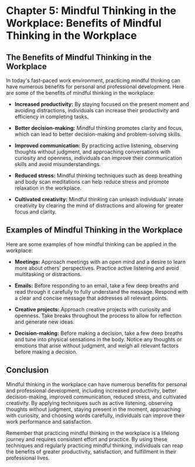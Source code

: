Chapter 5: Mindful Thinking in the Workplace: Benefits of Mindful Thinking in the Workplace
===========================================================================================

The Benefits of Mindful Thinking in the Workplace
-------------------------------------------------

In today's fast-paced work environment, practicing mindful thinking can have numerous benefits for personal and professional development. Here are some of the benefits of mindful thinking in the workplace:

* **Increased productivity:** By staying focused on the present moment and avoiding distractions, individuals can increase their productivity and efficiency in completing tasks.

* **Better decision-making:** Mindful thinking promotes clarity and focus, which can lead to better decision-making and problem-solving skills.

* **Improved communication:** By practicing active listening, observing thoughts without judgment, and approaching conversations with curiosity and openness, individuals can improve their communication skills and avoid misunderstandings.

* **Reduced stress:** Mindful thinking techniques such as deep breathing and body scan meditations can help reduce stress and promote relaxation in the workplace.

* **Cultivated creativity:** Mindful thinking can unleash individuals' innate creativity by clearing the mind of distractions and allowing for greater focus and clarity.

Examples of Mindful Thinking in the Workplace
---------------------------------------------

Here are some examples of how mindful thinking can be applied in the workplace:

* **Meetings:** Approach meetings with an open mind and a desire to learn more about others' perspectives. Practice active listening and avoid multitasking or distractions.

* **Emails:** Before responding to an email, take a few deep breaths and read through it carefully to fully understand the message. Respond with a clear and concise message that addresses all relevant points.

* **Creative projects:** Approach creative projects with curiosity and openness. Take breaks throughout the process to allow for reflection and generate new ideas.

* **Decision-making:** Before making a decision, take a few deep breaths and tune into physical sensations in the body. Notice any thoughts or emotions that arise without judgment, and weigh all relevant factors before making a decision.

Conclusion
----------

Mindful thinking in the workplace can have numerous benefits for personal and professional development, including increased productivity, better decision-making, improved communication, reduced stress, and cultivated creativity. By applying techniques such as active listening, observing thoughts without judgment, staying present in the moment, approaching with curiosity, and choosing words carefully, individuals can improve their work performance and satisfaction.

Remember that practicing mindful thinking in the workplace is a lifelong journey and requires consistent effort and practice. By using these techniques and regularly practicing mindful thinking, individuals can reap the benefits of greater productivity, satisfaction, and fulfillment in their professional lives.
